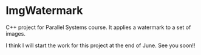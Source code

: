 # ImgWatermark
C++ project for Parallel Systems course. It applies a watermark to a set of images.

I think I will start the work for this project at the end of June. See you soon!!
